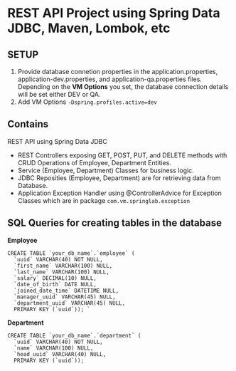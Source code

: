 # REST API Project using Spring Data JDBC, Maven, Lombok, etc


## SETUP
1. Provide database connetion properties in the application.properties, application-dev.properties, and application-qa.properties files. <br>
   Depending on the **VM Options** you set, the database connection details will be set either DEV or QA.
2. Add VM Options
` -Dspring.profiles.active=dev `


## Contains
REST API using Spring Data JDBC
- REST Controllers exposing GET, POST, PUT, and DELETE methods with CRUD Operations of Employee, Department Entities.
- Service (Employee, Department) Classes for business logic.
- JDBC Reposities (Employee, Department) are for retrieving data from Database.
- Application Exception Handler using @ControllerAdvice for Exception Classes which are in package ` com.vm.springlab.exception `


## SQL Queries for creating tables in the database
**Employee**
```
CREATE TABLE `your_db_name`.`employee` (
  `uuid` VARCHAR(40) NOT NULL,
  `first_name` VARCHAR(100) NULL,
  `last_name` VARCHAR(100) NULL,
  `salary` DECIMAL(10) NULL,
  `date_of_birth` DATE NULL,
  `joined_date_time` DATETIME NULL,
  `manager_uuid` VARCHAR(45) NULL,
  `department_uuid` VARCHAR(45) NULL,
  PRIMARY KEY (`uuid`)); `
```
**Department**
```
CREATE TABLE `your_db_name`.`department` (
  `uuid` VARCHAR(40) NOT NULL,
  `name` VARCHAR(100) NULL,
  `head_uuid` VARCHAR(40) NULL,
  PRIMARY KEY (`uuid`));
  ```
